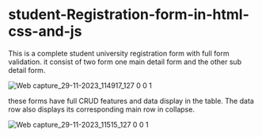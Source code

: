 # student-Registration-form-in-html-css-and-js
This is a complete student university registration form with full form validation. it consist of two form one main detail form and the other sub detail form. 

![Web capture_29-11-2023_114917_127 0 0 1](https://github.com/M-Tanveercs/student-Registration-form-in-html-css-and-js/assets/75263145/b3a76d67-d951-42e9-bb21-09468e361bb2)


these forms have full CRUD features and data display in the table. The data row also displays its corresponding main row in collapse.

![Web capture_29-11-2023_11515_127 0 0 1](https://github.com/M-Tanveercs/student-Registration-form-in-html-css-and-js/assets/75263145/fb13b125-5f96-498d-a8ff-127bb822bfad)

